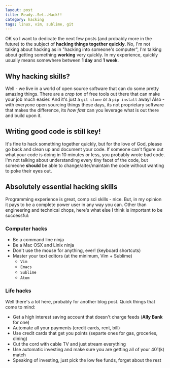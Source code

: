 ```yaml
---
layout: post
title: Ready..Set..Hack!!
category: hacking
tags: linux, vim, sublime, git
---
```


OK so I want to dedicate the next few posts (and probably more in the future) to the subject of **hacking things together quickly**.  No, I'm not talking about hacking as in "hacking into someone's computer", I'm talking about getting something **working** very quickly.  In my experience, quickly usually means somewhere between **1 day** and **1 week**.

## Why hacking skills?
Well - we live in a world of open source software that can do some pretty amazing things.  There are a _crap ton_ of free tools out there that can make your job much easier.  And it's just a `git clone` or a `pip install` away!  Also - with everyone open sourcing things these days, its not proprietary software that makes the difference, its _how fast_ can you leverage what is out there and build upon it.

## Writing good code is still key!
It's fine to hack something together quickly, but for the love of God, please go back and clean up and document your code.  If someone can't figure out what your code is doing in 10 minutes or less, you probably wrote bad code.  I'm not talking about understanding every tiny facet of the code, but someone **should** be able to change/alter/maintain the code without wanting to poke their eyes out.

## Absolutely essential hacking skills
Programming experience is great, comp sci skills - nice.  But, in my opinion it pays to be a complete power user in any way you can.  Other than engineering and technical chops, here's what else I think is important to be successful:

### Computer hacks
- Be a command line ninja
- Be a Mac OSX and Linix ninja
- Don't use the mouse for anything, ever! (keyboard shortcuts)
- Master your text editors (at the minimum, Vim + Sublime)
  - `Vim`
  - `Emacs`
  - `Sublime`
  - `Atom`

### Life hacks
Well there's a lot here, probably for another blog post.  Quick things that come to mind:  

- Get a high interest saving account that doesn't charge feeds (**Ally Bank** for one)
- Automate all your payments (credit cards, rent, bill)
- Use credit cards that get you points (separte ones for gas, groceries, dining)
- Cut the cord with cable TV and just stream everything
- Use automatic investing and make sure you are getting all of your 401(k) match
- Speaking of investing, just pick the low fee funds, forget about the rest
